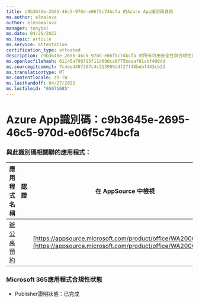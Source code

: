 ```yaml
---
title: c9b3645e-2695-46c5-970d-e06f5c74bcfa 的Azure App識別碼資訊
ms.author: elmalova
author: elenamalova
manager: tonybal
ms.date: 04/26/2022
ms.topic: article
ms.service: attestation
certification_type: attested
description: c9b3645e-2695-46c5-970d-e06f5c74bcfa 的所有可用安全性與合規性資訊。
ms.openlocfilehash: 61145a790715f11d69dca0f75beaaf01cbf408dd
ms.sourcegitcommit: 7c4eed407267c4c313909d4f27f46bebf443cb23
ms.translationtype: MT
ms.contentlocale: zh-TW
ms.lasthandoff: 04/27/2022
ms.locfileid: "65071685"
---
```

# <a name="azure-app-id-c9b3645e-2695-46c5-970d-e06f5c74bcfa"></a>Azure App識別碼：c9b3645e-2695-46c5-970d-e06f5c74bcfa


### <a name="apps-associated-with-this-id"></a>與此識別碼相關聯的應用程式：
| **應用程式名稱** | **認證** | **在 AppSource 中檢視** |
|--------------|---------------|-----------------------|
| [辦公桌預約](../forward/WA200003532.md) |  | [https://appsource.microsoft.com/product/office/WA200003532](https://appsource.microsoft.com/product/office/WA200003532) |

### <a name="microsoft-365-app-compliance-status"></a>Microsoft 365應用程式合規性狀態
- Publisher證明狀態：已完成
